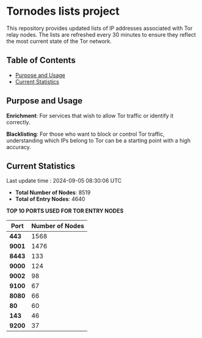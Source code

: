 # Tornodes lists project

This repository provides updated lists of IP addresses associated with Tor relay nodes. The lists are refreshed every 30 minutes to ensure they reflect the most current state of the Tor network.

## Table of Contents

- [Purpose and Usage](#purpose-and-usage)
- [Current Statistics](#current-statistics)


## Purpose and Usage

**Enrichment**: For services that wish to allow Tor traffic or identify it correctly.

**Blacklisting**: For those who want to block or control Tor traffic, understanding which IPs belong to Tor can be a starting point with a high accuracy.

## Current Statistics

Last update time : 2024-09-05 08:30:06 UTC

- **Total Number of Nodes**: 8519
- **Total of Entry Nodes**: 4640

**TOP 10 PORTS USED FOR TOR ENTRY NODES**

| **Port** | **Number of Nodes** |
|------|-----------------|
| **443**   | 1568  |
| **9001**   | 1476  |
| **8443**   | 133  |
| **9000**   | 124  |
| **9002**   | 98  |
| **9100**   | 67  |
| **8080**   | 66  |
| **80**   | 60  |
| **143**   | 46  |
| **9200**   | 37  |

